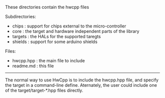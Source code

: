 These directories contain the hwcpp files

Subdirectories:
   - chips   : support for chips external to the micro-controller
   - core    : the target and hardware independent parts of the library
   - targets : the HALs for the supported taregts
   - shields : support for some arduino shields
   
Files:
   - hwcpp.hpp : the main file to include
   - readme.md : this file

-----------------------------------------------------------------------------

The normal way to use HwCpp is to include the hwcpp.hpp file, 
and specify the target in a command-line define.
Aternately, the user could include 
one of the target/target-*.hpp files directly.